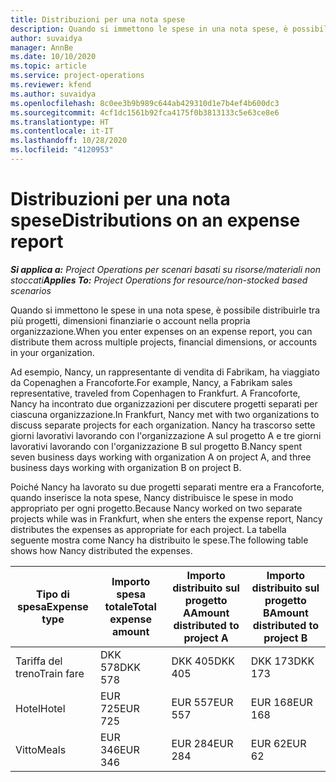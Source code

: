 ```yaml
---
title: Distribuzioni per una nota spese
description: Quando si immettono le spese in una nota spese, è possibile distribuirle tra più progetti, persone giuridiche o account nella propria organizzazione.
author: suvaidya
manager: AnnBe
ms.date: 10/10/2020
ms.topic: article
ms.service: project-operations
ms.reviewer: kfend
ms.author: suvaidya
ms.openlocfilehash: 8c0ee3b9b989c644ab429310d1e7b4ef4b600dc3
ms.sourcegitcommit: 4cf1dc1561b92fca4175f0b3813133c5e63ce8e6
ms.translationtype: HT
ms.contentlocale: it-IT
ms.lasthandoff: 10/28/2020
ms.locfileid: "4120953"
---
```

# <a name="distributions-on-an-expense-report"></a><span data-ttu-id="8a1c6-103">Distribuzioni per una nota spese</span><span class="sxs-lookup"><span data-stu-id="8a1c6-103">Distributions on an expense report</span></span>

<span data-ttu-id="8a1c6-104">_**Si applica a:** Project Operations per scenari basati su risorse/materiali non stoccati_</span><span class="sxs-lookup"><span data-stu-id="8a1c6-104">_**Applies To:** Project Operations for resource/non-stocked based scenarios_</span></span>

<span data-ttu-id="8a1c6-105">Quando si immettono le spese in una nota spese, è possibile distribuirle tra più progetti, dimensioni finanziarie o account nella propria organizzazione.</span><span class="sxs-lookup"><span data-stu-id="8a1c6-105">When you enter expenses on an expense report, you can distribute them across multiple projects, financial dimensions, or accounts in your organization.</span></span>

<span data-ttu-id="8a1c6-106">Ad esempio, Nancy, un rappresentante di vendita di Fabrikam, ha viaggiato da Copenaghen a Francoforte.</span><span class="sxs-lookup"><span data-stu-id="8a1c6-106">For example, Nancy, a Fabrikam sales representative, traveled from Copenhagen to Frankfurt.</span></span> <span data-ttu-id="8a1c6-107">A Francoforte, Nancy ha incontrato due organizzazioni per discutere progetti separati per ciascuna organizzazione.</span><span class="sxs-lookup"><span data-stu-id="8a1c6-107">In Frankfurt, Nancy met with two organizations to discuss separate projects for each organization.</span></span> <span data-ttu-id="8a1c6-108">Nancy ha trascorso sette giorni lavorativi lavorando con l'organizzazione A sul progetto A e tre giorni lavorativi lavorando con l'organizzazione B sul progetto B.</span><span class="sxs-lookup"><span data-stu-id="8a1c6-108">Nancy spent seven business days working with organization A on project A, and three business days working with organization B on project B.</span></span>

<span data-ttu-id="8a1c6-109">Poiché Nancy ha lavorato su due progetti separati mentre era a Francoforte, quando inserisce la nota spese, Nancy distribuisce le spese in modo appropriato per ogni progetto.</span><span class="sxs-lookup"><span data-stu-id="8a1c6-109">Because Nancy worked on two separate projects while was in Frankfurt, when she enters the expense report, Nancy distributes the expenses as appropriate for each project.</span></span> <span data-ttu-id="8a1c6-110">La tabella seguente mostra come Nancy ha distribuito le spese.</span><span class="sxs-lookup"><span data-stu-id="8a1c6-110">The following table shows how Nancy distributed the expenses.</span></span>

| <span data-ttu-id="8a1c6-111">Tipo di spesa</span><span class="sxs-lookup"><span data-stu-id="8a1c6-111">Expense type</span></span> | <span data-ttu-id="8a1c6-112">Importo spesa totale</span><span class="sxs-lookup"><span data-stu-id="8a1c6-112">Total expense amount</span></span> | <span data-ttu-id="8a1c6-113">Importo distribuito sul progetto A</span><span class="sxs-lookup"><span data-stu-id="8a1c6-113">Amount distributed to project A</span></span> | <span data-ttu-id="8a1c6-114">Importo distribuito sul progetto B</span><span class="sxs-lookup"><span data-stu-id="8a1c6-114">Amount distributed to project B</span></span> |
|--------------|----------------------|---------------------------------|---------------------------------|
| <span data-ttu-id="8a1c6-115">Tariffa del treno</span><span class="sxs-lookup"><span data-stu-id="8a1c6-115">Train fare</span></span>   | <span data-ttu-id="8a1c6-116">DKK 578</span><span class="sxs-lookup"><span data-stu-id="8a1c6-116">DKK 578</span></span>              | <span data-ttu-id="8a1c6-117">DKK 405</span><span class="sxs-lookup"><span data-stu-id="8a1c6-117">DKK 405</span></span>                         | <span data-ttu-id="8a1c6-118">DKK 173</span><span class="sxs-lookup"><span data-stu-id="8a1c6-118">DKK 173</span></span>                         |
| <span data-ttu-id="8a1c6-119">Hotel</span><span class="sxs-lookup"><span data-stu-id="8a1c6-119">Hotel</span></span>        | <span data-ttu-id="8a1c6-120">EUR 725</span><span class="sxs-lookup"><span data-stu-id="8a1c6-120">EUR 725</span></span>              | <span data-ttu-id="8a1c6-121">EUR 557</span><span class="sxs-lookup"><span data-stu-id="8a1c6-121">EUR 557</span></span>                         | <span data-ttu-id="8a1c6-122">EUR 168</span><span class="sxs-lookup"><span data-stu-id="8a1c6-122">EUR 168</span></span>                         |
| <span data-ttu-id="8a1c6-123">Vitto</span><span class="sxs-lookup"><span data-stu-id="8a1c6-123">Meals</span></span>        | <span data-ttu-id="8a1c6-124">EUR 346</span><span class="sxs-lookup"><span data-stu-id="8a1c6-124">EUR 346</span></span>              | <span data-ttu-id="8a1c6-125">EUR 284</span><span class="sxs-lookup"><span data-stu-id="8a1c6-125">EUR 284</span></span>                         | <span data-ttu-id="8a1c6-126">EUR 62</span><span class="sxs-lookup"><span data-stu-id="8a1c6-126">EUR 62</span></span>                          |
